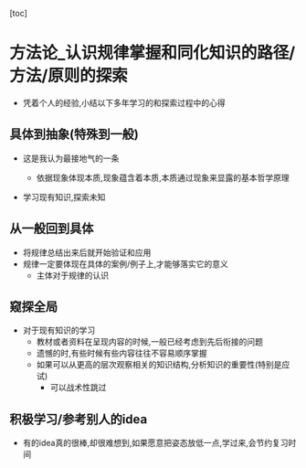 [toc]



# 方法论_认识规律掌握和同化知识的路径/方法/原则的探索

- 凭着个人的经验,小结以下多年学习的和探索过程中的心得

## 具体到抽象(特殊到一般)

- 这是我认为最接地气的一条

  - 依据现象体现本质,现象蕴含着本质,本质通过现象来显露的基本哲学原理

    

- 学习现有知识,探索未知

## 从一般回到具体

- 将规律总结出来后就开始验证和应用
- 规律一定要体现在具体的案例/例子上,才能够落实它的意义
  - 主体对于规律的认识

## 窥探全局

- 对于现有知识的学习
  - 教材或者资料在呈现内容的时候,一般已经考虑到先后衔接的问题
  - 遗憾的时,有些时候有些内容往往不容易顺序掌握
  - 如果可以从更高的层次观察相关的知识结构,分析知识的重要性(特别是应试)
    - 可以战术性跳过

## 积极学习/参考别人的idea

- 有的idea真的很棒,却很难想到,如果愿意把姿态放低一点,学过来,会节约复习时间